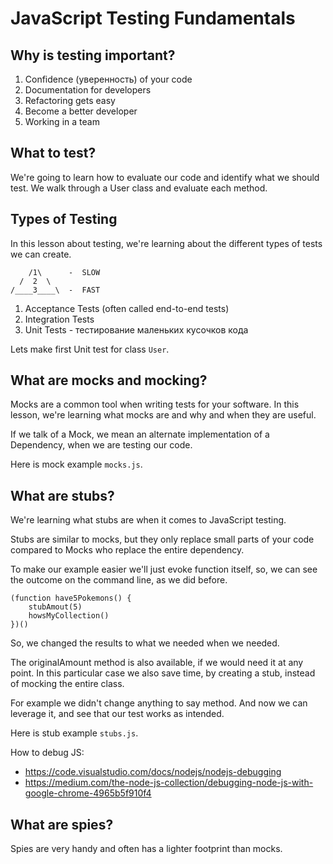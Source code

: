 # JavaScript Testing Fundamentals

## Why is testing important?
1. Confidence (уверенность) of your code
2. Documentation for developers
3. Refactoring gets easy
4. Become a better developer
5. Working in a team

## What to test?
We're going to learn how to evaluate our code and identify what we should test. We walk through a User class and evaluate each method.

## Types of Testing
In this lesson about testing, we're learning about the different types of tests we can create.

```
    /1\      -  SLOW
  /  2  \
/____3____\  -  FAST
```

1. Acceptance Tests (often called end-to-end tests)
2. Integration Tests
3. Unit Tests - тестирование маленьких кусочков кода

Lets make first Unit test for class `User`.

## What are mocks and mocking?
Mocks are a common tool when writing tests for your software. In this lesson, we're learning what mocks are and why and when they are useful.

If we talk of a Mock, we mean an alternate implementation of a Dependency, when we are testing our code.

Here is mock example `mocks.js`.

## What are stubs?
We're learning what stubs are when it comes to JavaScript testing.

Stubs are similar to mocks, but they only replace small parts of your code compared to Mocks who replace the entire dependency.

To make our example easier we'll just evoke function itself, so, we can see the outcome
on the command line, as we did before.
```
(function have5Pokemons() {
    stubAmout(5)
    howsMyCollection()
})()
```
So, we changed the results to what we needed when we needed.

The originalAmount method is also available, if we would need it at any point. In this particular case we also save time, by creating a stub, instead of mocking the entire class.

For example we didn't change anything to say method. And now we can leverage it, and see that our test works as intended.

Here is stub example `stubs.js`.

How to debug JS:
- https://code.visualstudio.com/docs/nodejs/nodejs-debugging
- https://medium.com/the-node-js-collection/debugging-node-js-with-google-chrome-4965b5f910f4

## What are spies?
Spies are very handy and often has a lighter footprint than mocks.
